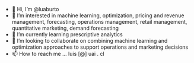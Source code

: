 - 👋 Hi, I’m @luaburto
- 👀 I’m interested in machine learning, optimization, pricing and revenue management, forecasting, operations management, retail management, quantitative marketing, demand forecasting
- 🌱 I’m currently learning prescriptive analytics
- 💞️ I’m looking to collaborate on combining machine learning and optimization approaches to support operations and marketing decisions
- 📫 How to reach me ... luis [@] uai . cl

<!---
luaburto/luaburto is a ✨ special ✨ repository because its `README.md` (this file) appears on your GitHub profile.
You can click the Preview link to take a look at your changes.
--->

